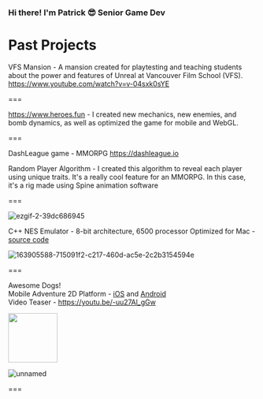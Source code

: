 ### Hi there! I'm Patrick 😎 Senior Game Dev


Past Projects
===

VFS Mansion - A mansion created for playtesting and teaching students about the power and features of Unreal at Vancouver Film School (VFS).
https://www.youtube.com/watch?v=v-04sxk0sYE 

===

https://www.heroes.fun - I created new mechanics, new enemies, and bomb dynamics, as well as optimized the game for mobile and WebGL.

===

DashLeague game - MMORPG
https://dashleague.io

Random Player Algorithm - I created this algorithm to reveal each player using unique traits. It's a really cool feature for an MMORPG. In this case, it's a rig made using Spine animation software

===

![ezgif-2-39dc686945](https://user-images.githubusercontent.com/35966031/214795313-5bfa0406-0705-4d26-9881-8c93a70818c3.gif)

C++ NES Emulator - 8-bit architecture, 6500 processor Optimized for Mac - [source code](https://github.com/syswaregames/emule8bit)  

![163905588-715091f2-c217-460d-ac5e-2c2b3154594e](https://user-images.githubusercontent.com/35966031/215884578-e272d7c5-c615-4862-9d5d-9ee14a345f17.png)

===  

Awesome Dogs!  
Mobile Adventure 2D Platform - [iOS](https://apps.apple.com/sa/app/awesome-dogs/id1450557857) and [Android](https://play.google.com/store/apps/details?id=syswaregames.com.awesomedogs&hl=en_CA&gl=US&pli=1)  
Video Teaser - https://youtu.be/-uu27Al_gGw  

<img src="https://user-images.githubusercontent.com/35966031/214991951-1660fedf-39e2-4874-aa5e-dc5d0c224d31.png" width="100" height="100">

![unnamed](https://user-images.githubusercontent.com/35966031/214992545-a53b5d25-c30c-42b6-bb44-aee323d14071.jpg)  

===

<!--
The classic Snake game in python - [source code](https://github.com/syswaregames/pythonsnake)  
![ezgif-5-340e2ac446](https://user-images.githubusercontent.com/35966031/214797292-3227ea6c-a67d-4e8d-a3e1-7846bda8f4d4.gif)

===

-->





